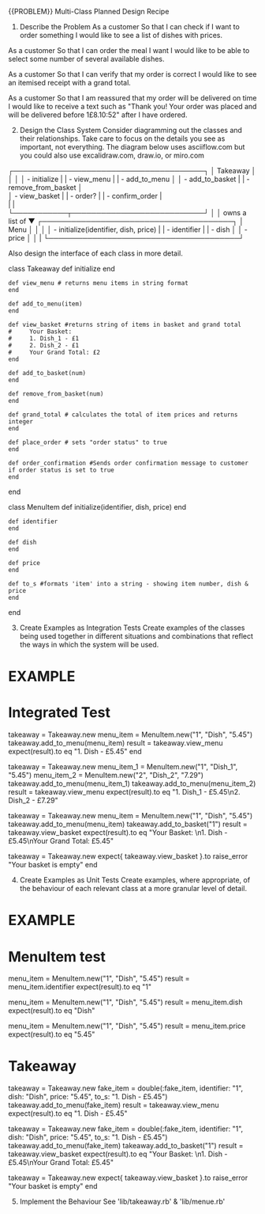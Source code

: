 {{PROBLEM}} Multi-Class Planned Design Recipe
1. Describe the Problem
As a customer
So that I can check if I want to order something
I would like to see a list of dishes with prices.

As a customer
So that I can order the meal I want
I would like to be able to select some number of several available dishes.

As a customer
So that I can verify that my order is correct
I would like to see an itemised receipt with a grand total.

As a customer
So that I am reassured that my order will be delivered on time
I would like to receive a text such as "Thank you! Your order was placed and will be delivered before 1£8.10:52" after I have ordered.

2. Design the Class System
Consider diagramming out the classes and their relationships. Take care to focus on the details you see as important, not everything. The diagram below uses asciiflow.com but you could also use excalidraw.com, draw.io, or miro.com

┌───────────────────────────────────────┐
│ Takeaway                              │
│                                       │ 
│ - initialize                          |
| - view_menu                           |
| - add_to_menu                         │
│ - add_to_basket                       |
| - remove_from_basket                  │         
│ - view_basket                         |
| - order?                              |
| - confirm_order                       |  
|                                       |           
└───────────┬───────────────────────────┘ 
            │
            │ owns a list of
            ▼
┌───────────────────────────────────────┐
│ Menu                                  │
│                                       │
│ - initialize(identifier, dish, price) |
| - identifier                          |
| - dish                                │
│ - price                               │
│                                       |
└───────────────────────────────────────┘
    

Also design the interface of each class in more detail.

class Takeaway
    def initialize
    end

    def view_menu # returns menu items in string format
    end

    def add_to_menu(item)
    end

    def view_basket #returns string of items in basket and grand total 
    #     Your Basket: 
    #     1. Dish_1 - £1
    #     2. Dish_2 - £1
    #     Your Grand Total: £2
    end

    def add_to_basket(num) 
    end

    def remove_from_basket(num)
    end

    def grand_total # calculates the total of item prices and returns integer
    end

    def place_order # sets "order status" to true 
    end

    def order_confirmation #Sends order confirmation message to customer if order status is set to true
    end
end

class MenuItem
    def initialize(identifier, dish, price)
    end
  
    def identifier
    end
  
    def dish
    end
  
    def price
    end

    def to_s #formats 'item' into a string - showing item number, dish & price
    end
  end

3. Create Examples as Integration Tests
Create examples of the classes being used together in different situations and combinations that reflect the ways in which the system will be used.

# EXAMPLE

# Integrated Test

takeaway = Takeaway.new
menu_item = MenuItem.new("1", "Dish", "5.45")
takeaway.add_to_menu(menu_item)
result = takeaway.view_menu
expect(result).to eq "1. Dish - £5.45"
end

takeaway = Takeaway.new
menu_item_1 = MenuItem.new("1", "Dish_1", "5.45")
menu_item_2 = MenuItem.new("2", "Dish_2", "7.29")
takeaway.add_to_menu(menu_item_1)
takeaway.add_to_menu(menu_item_2)
result = takeaway.view_menu
expect(result).to eq "1. Dish_1 - £5.45\n2. Dish_2 - £7.29" 

takeaway = Takeaway.new
menu_item = MenuItem.new("1", "Dish", "5.45")
takeaway.add_to_menu(menu_item)
takeaway.add_to_basket("1")
result = takeaway.view_basket
expect(result).to eq "Your Basket: \n1. Dish - £5.45\nYour Grand Total: £5.45"

takeaway = Takeaway.new
expect{ takeaway.view_basket }.to raise_error "Your basket is empty"
end


4. Create Examples as Unit Tests
Create examples, where appropriate, of the behaviour of each relevant class at a more granular level of detail.

# EXAMPLE

# MenuItem test

menu_item = MenuItem.new("1", "Dish", "5.45")
result = menu_item.identifier
expect(result).to eq "1"

menu_item = MenuItem.new("1", "Dish", "5.45")
result = menu_item.dish
expect(result).to eq "Dish"

menu_item = MenuItem.new("1", "Dish", "5.45")
result = menu_item.price
expect(result).to eq "5.45"



# Takeaway 
takeaway = Takeaway.new
fake_item = double(:fake_item, identifier: "1", dish: "Dish", price: "5.45", to_s: "1. Dish - £5.45")
takeaway.add_to_menu(fake_item)
result = takeaway.view_menu
expect(result).to eq "1. Dish - £5.45"

takeaway = Takeaway.new
fake_item = double(:fake_item, identifier: "1", dish: "Dish", price: "5.45", to_s: "1. Dish - £5.45")
takeaway.add_to_menu(fake_item)
takeaway.add_to_basket("1")
result = takeaway.view_basket
expect(result).to eq "Your Basket: \n1. Dish - £5.45\nYour Grand Total: £5.45"

takeaway = Takeaway.new
expect{ takeaway.view_basket }.to raise_error "Your basket is empty"
end


5. Implement the Behaviour
See 'lib/takeaway.rb' & 'lib/menue.rb'